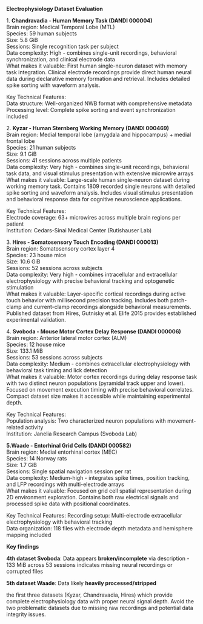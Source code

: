 **Electrophysiology Dataset Evaluation**

1\. **Chandravadia \- Human Memory Task (DANDI 000004\)**  
Brain region: Medical Temporal Lobe (MTL)  
Species: 59 human subjects  
Size: 5.8 GiB  
Sessions: Single recognition task per subject  
Data complexity: High \- combines single-unit recordings, behavioral synchronization, and clinical electrode data  
What makes it valuable: First human single-neuron dataset with memory task integration. Clinical electrode recordings provide direct human neural data during declarative memory formation and retrieval. Includes detailed spike sorting with waveform analysis.

Key Technical Features:   
Data structure: Well-organized NWB format with comprehensive metadata  
Processing level: Complete spike sorting and event synchronization included  
 

2\. **Kyzar \- Human Sternberg Working Memory (DANDI 000469\)**  
Brain region: Medial temporal lobe (amygdala and hippocampus) \+ medial frontal lobe  
Species: 21 human subjects  
Size: 9.1 GiB  
Sessions: 41 sessions across multiple patients  
Data complexity: Very high \- combines single-unit recordings, behavioral task data, and visual stimulus presentation with extensive microwire arrays  
What makes it valuable: Large-scale human single-neuron dataset during working memory task. Contains 1809 recorded single neurons with detailed spike sorting and waveform analysis. Includes visual stimulus presentation and behavioral response data for cognitive neuroscience applications.

Key Technical Features:   
Electrode coverage: 63+ microwires across multiple brain regions per patient  
Institution: Cedars-Sinai Medical Center (Rutishauser Lab)

3\. **Hires \- Somatosensory Touch Encoding (DANDI 000013\)**  
Brain region: Somatosensory cortex layer 4  
Species: 23 house mice  
Size: 10.6 GiB  
Sessions: 52 sessions across subjects  
Data complexity: Very high \- combines intracellular and extracellular electrophysiology with precise behavioral tracking and optogenetic stimulation  
What makes it valuable: Layer-specific cortical recordings during active touch behavior with millisecond precision tracking. Includes both patch-clamp and current-clamp recordings alongside behavioral measurements. Published dataset from Hires, Gutnisky et al. Elife 2015 provides established experimental validation.

4\. **Svoboda \- Mouse Motor Cortex Delay Response (DANDI 000006\)**  
Brain region: Anterior lateral motor cortex (ALM)  
Species: 12 house mice  
Size: 133.1 MiB  
Sessions: 53 sessions across subjects  
Data complexity: Medium \- combines extracellular electrophysiology with behavioral task timing and lick detection  
What makes it valuable: Motor cortex recordings during delay response task with two distinct neuron populations (pyramidal track upper and lower). Focused on movement execution timing with precise behavioral correlates. Compact dataset size makes it accessible while maintaining experimental depth.

Key Technical Features:   
Population analysis: Two characterized neuron populations with movement-related activity  
Institution: Janelia Research Campus (Svoboda Lab)

**5.Waade \- Entorhinal Grid Cells (DANDI 000582\)**  
Brain region: Medial entorhinal cortex (MEC)  
Species: 14 Norway rats  
Size: 1.7 GiB  
Sessions: Single spatial navigation session per rat  
Data complexity: Medium-high \- integrates spike times, position tracking, and LFP recordings with multi-electrode arrays  
What makes it valuable: Focused on grid cell spatial representation during 2D environment exploration. Contains both raw electrical signals and processed spike data with positional coordinates. 

Key Technical Features: Recording setup: Multi-electrode extracellular electrophysiology with behavioral tracking  
Data organization: 118 files with electrode depth metadata and hemisphere mapping included 

**Key findings**  
   
**4th dataset Svoboda**: Data appears **broken/incomplete**  via description \- 133 MiB across 53 sessions indicates missing neural recordings or corrupted files

**5th dataset Waade**: Data likely **heavily processed/stripped**

the first three datasets (Kyzar, Chandravadia, Hires) which provide complete electrophysiology data with proper neural signal depth. Avoid the two problematic datasets due to missing raw recordings and potential data integrity issues.

   
   
 

